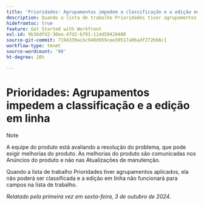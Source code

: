 ```yaml
---
title: 'Prioridades: Agrupamentos impedem a classificação e a edição em linha'
description: Quando a lista de trabalho Prioridades tiver agrupamentos aplicados, ela não poderá ser classificada e a edição em linha não funcionará para campos na lista de trabalho.
hidefromtoc: true
feature: Get Started with Workfront
exl-id: 9b36df42-30ea-47d2-b791-114d59429480
source-git-commit: 7194330acbc940d959cee30517a06adf272bb6c1
workflow-type: tm+mt
source-wordcount: '90'
ht-degree: 20%

---
```


# Prioridades: Agrupamentos impedem a classificação e a edição em linha

>[!NOTE]
>
>A equipe do produto está avaliando a resolução do problema, que pode exigir melhorias do produto. As melhorias do produto são comunicadas nos Anúncios do produto e não nas Atualizações de manutenção.

Quando a lista de trabalho Prioridades tiver agrupamentos aplicados, ela não poderá ser classificada e a edição em linha não funcionará para campos na lista de trabalho.

_Relatado pela primeira vez em sexta-feira, 3 de outubro de 2024._
